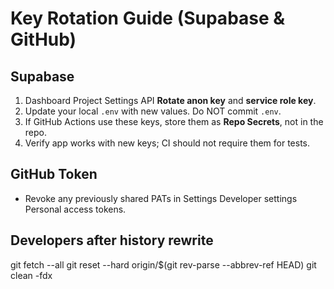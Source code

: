 # Key Rotation Guide (Supabase & GitHub)

## Supabase
1) Dashboard  Project Settings  API  **Rotate anon key** and **service role key**.
2) Update your local `.env` with new values. Do NOT commit `.env`.
3) If GitHub Actions use these keys, store them as **Repo Secrets**, not in the repo.
4) Verify app works with new keys; CI should not require them for tests.

## GitHub Token
- Revoke any previously shared PATs in Settings  Developer settings  Personal access tokens.

## Developers after history rewrite


git fetch --all
git reset --hard origin/$(git rev-parse --abbrev-ref HEAD)
git clean -fdx
